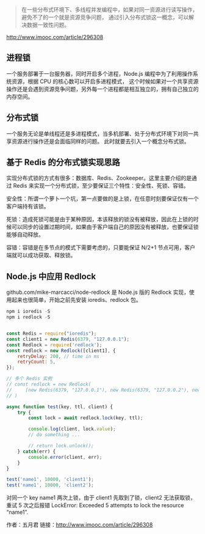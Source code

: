 > 在一些分布式环境下、多线程并发编程中，如果对同一资源进行读写操作，避免不了的一个就是资源竞争问题，
通过引入分布式锁这一概念，可以解决数据一致性问题。

http://www.imooc.com/article/296308

## 进程锁
一个服务部署于一台服务器，同时开启多个进程，Node.js 编程中为了利用操作系统资源，根据 CPU 的核心数可以开启多进程模式，
这个时候如果对一个共享资源操作还是会遇到资源竞争问题，另外每一个进程都是相互独立的，拥有自己独立的内存空间。

## 分布式锁
一个服务无论是单线程还是多进程模式，当多机部署、处于分布式环境下对同一共享资源进行操作还是会面临同样的问题。
此时就要去引入一个概念分布式锁。

## 基于 Redis 的分布式锁实现思路
实现分布式锁的方式有很多：数据库、Redis、Zookeeper。这里主要介绍的是通过 Redis 来实现一个分布式锁，至少要保证三个特性：安全性、死锁、容错。

安全性：所谓一个萝卜一个坑，第一点要做的是上锁，在任意时刻要保证仅有一个客户端持有该锁。

死锁：造成死锁可能是由于某种原因，本该释放的锁没有被释放，因此在上锁的时候可以同步的设置过期时间，如果由于客户端自己的原因没有被释放，也要保证锁能够自动释放。

容错：容错是在多节点的模式下需要考虑的，只要能保证 N/2+1 节点可用，客户端就可以成功获取、释放锁。

## Node.js 中应用 Redlock
github.com/mike-marcacci/node-redlock 是 Node.js 版的 Redlock 实现，使用起来也很简单，开始之前先安装 ioredis、redlock 包。
```js
npm i ioredis -S
npm i redlock -S


const Redis = require("ioredis");
const client1 = new Redis(6379, "127.0.0.1");
const Redlock = require('redlock');
const redlock = new Redlock([client1], {
    retryDelay: 200, // time in ms
    retryCount: 5,
});

// 多个 Redis 实例
// const redlock = new Redlock(
//     [new Redis(6379, "127.0.0.1"), new Redis(6379, "127.0.0.2"), new Redis(6379, "127.0.0.3")],
// )

async function test(key, ttl, client) {
    try {
        const lock = await redlock.lock(key, ttl);

        console.log(client, lock.value);
        // do something ...

        // return lock.unlock();
    } catch(err) {
        console.error(client, err);
    }
}

test('name1', 10000, 'client1');
test('name1', 10000, 'client2');

```
对同一个 key name1 两次上锁，由于 client1 先取到了锁，client2 无法获取锁，
重试 5 次之后报错 LockError: Exceeded 5 attempts to lock the resource “name1”.

作者：五月君
链接：http://www.imooc.com/article/296308

